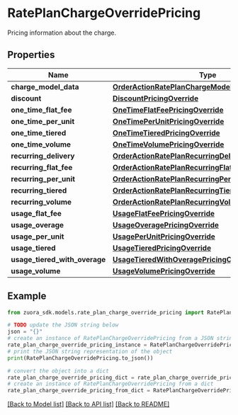 # RatePlanChargeOverridePricing

Pricing information about the charge. 

## Properties

Name | Type | Description | Notes
------------ | ------------- | ------------- | -------------
**charge_model_data** | [**OrderActionRatePlanChargeModelDataOverride**](OrderActionRatePlanChargeModelDataOverride.md) |  | [optional] 
**discount** | [**DiscountPricingOverride**](DiscountPricingOverride.md) |  | [optional] 
**one_time_flat_fee** | [**OneTimeFlatFeePricingOverride**](OneTimeFlatFeePricingOverride.md) |  | [optional] 
**one_time_per_unit** | [**OneTimePerUnitPricingOverride**](OneTimePerUnitPricingOverride.md) |  | [optional] 
**one_time_tiered** | [**OneTimeTieredPricingOverride**](OneTimeTieredPricingOverride.md) |  | [optional] 
**one_time_volume** | [**OneTimeVolumePricingOverride**](OneTimeVolumePricingOverride.md) |  | [optional] 
**recurring_delivery** | [**OrderActionRatePlanRecurringDeliveryPricingOverride**](OrderActionRatePlanRecurringDeliveryPricingOverride.md) |  | [optional] 
**recurring_flat_fee** | [**OrderActionRatePlanRecurringFlatFeePricingOverride**](OrderActionRatePlanRecurringFlatFeePricingOverride.md) |  | [optional] 
**recurring_per_unit** | [**OrderActionRatePlanRecurringPerUnitPricingOverride**](OrderActionRatePlanRecurringPerUnitPricingOverride.md) |  | [optional] 
**recurring_tiered** | [**OrderActionRatePlanRecurringTieredPricingOverride**](OrderActionRatePlanRecurringTieredPricingOverride.md) |  | [optional] 
**recurring_volume** | [**OrderActionRatePlanRecurringVolumePricingOverride**](OrderActionRatePlanRecurringVolumePricingOverride.md) |  | [optional] 
**usage_flat_fee** | [**UsageFlatFeePricingOverride**](UsageFlatFeePricingOverride.md) |  | [optional] 
**usage_overage** | [**UsageOveragePricingOverride**](UsageOveragePricingOverride.md) |  | [optional] 
**usage_per_unit** | [**UsagePerUnitPricingOverride**](UsagePerUnitPricingOverride.md) |  | [optional] 
**usage_tiered** | [**UsageTieredPricingOverride**](UsageTieredPricingOverride.md) |  | [optional] 
**usage_tiered_with_overage** | [**UsageTieredWithOveragePricingOverride**](UsageTieredWithOveragePricingOverride.md) |  | [optional] 
**usage_volume** | [**UsageVolumePricingOverride**](UsageVolumePricingOverride.md) |  | [optional] 

## Example

```python
from zuora_sdk.models.rate_plan_charge_override_pricing import RatePlanChargeOverridePricing

# TODO update the JSON string below
json = "{}"
# create an instance of RatePlanChargeOverridePricing from a JSON string
rate_plan_charge_override_pricing_instance = RatePlanChargeOverridePricing.from_json(json)
# print the JSON string representation of the object
print(RatePlanChargeOverridePricing.to_json())

# convert the object into a dict
rate_plan_charge_override_pricing_dict = rate_plan_charge_override_pricing_instance.to_dict()
# create an instance of RatePlanChargeOverridePricing from a dict
rate_plan_charge_override_pricing_from_dict = RatePlanChargeOverridePricing.from_dict(rate_plan_charge_override_pricing_dict)
```
[[Back to Model list]](../README.md#documentation-for-models) [[Back to API list]](../README.md#documentation-for-api-endpoints) [[Back to README]](../README.md)



